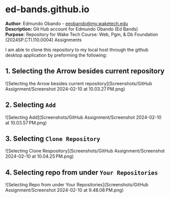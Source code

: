 # ed-bands.github.io

**Author**: Edmundo Obando - eeobando@my.waketech.edu \
**Description:** Git Hub account for Edmundo Obando (Ed Bands) \
**Purpose**: Repository for Wake Tech Course: Web, Pgm, & Db Foundation (2024SP.CTI.110.0004) Assignments 


I am able to clone this repository to my local host through the github desktop application by preforming the following:


## 1. Selecting the Arrow besides current repository
![Selecting the Arrow besides current repository](Screenshots/GitHub Assignment/Screenshot 2024-02-10 at 10.03.27 PM.png)
## 2. Selecting `Add`
![Selecting Add](Screenshots/GitHub Assignment/Screenshot 2024-02-10 at 10.03.57 PM.png)
## 3. Selecting `Clone Repository`
![Selecting Clone Respository](Screenshots/GitHub Assignment/Screenshot 2024-02-10 at 10.04.25 PM.png)
## 4. Selecting repo from under `Your Repositories`
![Selecting Repo from under Your Repositories](Screenshots/GitHub Assignment/Screenshot 2024-02-10 at 9.48.08 PM.png)

